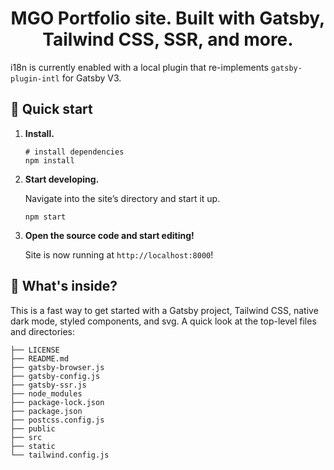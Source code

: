 <!-- START -->
<h1 align="center">
  MGO Portfolio site. Built with Gatsby, Tailwind CSS, SSR, and more.
</h1>

i18n is currently enabled with a local plugin that re-implements `gatsby-plugin-intl` for Gatsby V3.

## 🚀 Quick start

1.  **Install.**

    ```shell
    # install dependencies
    npm install
    ```

1.  **Start developing.**

    Navigate into the site’s directory and start it up.

    ```shell
    npm start
    ```

1.  **Open the source code and start editing!**

    Site is now running at `http://localhost:8000`!

## 🧐 What's inside?

This is a fast way to get started with a Gatsby project, Tailwind CSS, native dark mode, styled components, and svg. A quick look at the top-level files and directories:

```.
├── LICENSE
├── README.md
├── gatsby-browser.js
├── gatsby-config.js
├── gatsby-ssr.js
├── node_modules
├── package-lock.json
├── package.json
├── postcss.config.js
├── public
├── src
├── static
└── tailwind.config.js
```

<!-- END -->

